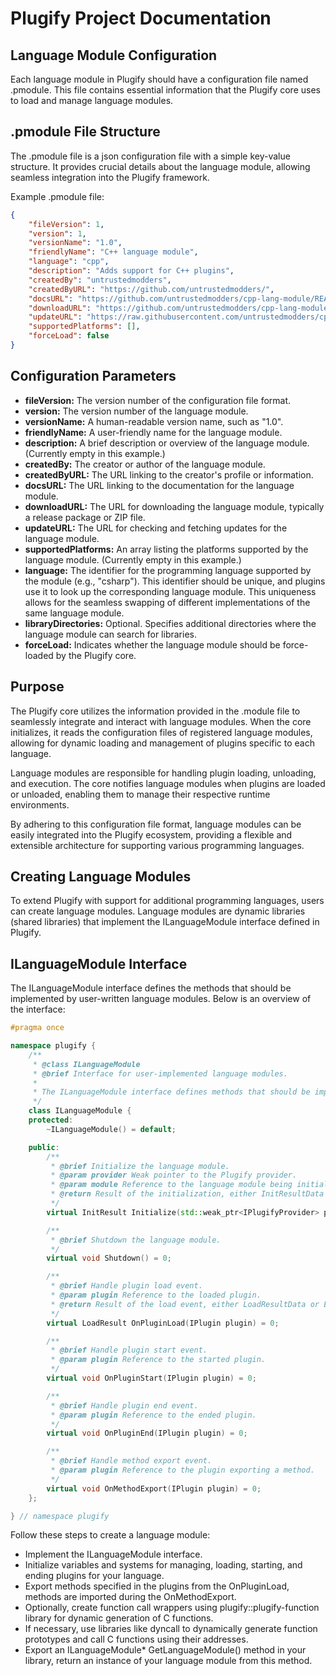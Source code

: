 # Plugify Project Documentation

## Language Module Configuration
Each language module in Plugify should have a configuration file named .pmodule. 
This file contains essential information that the Plugify core uses to load and manage language modules. 

## .pmodule File Structure
The .pmodule file is a json configuration file with a simple key-value structure. It provides crucial details about the language module, allowing seamless integration into the Plugify framework.

Example .pmodule file:
```json
{
    "fileVersion": 1,
    "version": 1,
    "versionName": "1.0",
    "friendlyName": "C++ language module",
    "language": "cpp",
    "description": "Adds support for C++ plugins",
    "createdBy": "untrustedmodders",
    "createdByURL": "https://github.com/untrustedmodders/",
    "docsURL": "https://github.com/untrustedmodders/cpp-lang-module/README.md",
    "downloadURL": "https://github.com/untrustedmodders/cpp-lang-module/releases/download/v1.0/cpp-lang-module.zip",
    "updateURL": "https://raw.githubusercontent.com/untrustedmodders/cpp-lang-module/main/cpp-lang-module.json",
    "supportedPlatforms": [],
    "forceLoad": false
}
```

## Configuration Parameters
- **fileVersion:** The version number of the configuration file format.
- **version:** The version number of the language module.
- **versionName:** A human-readable version name, such as "1.0".
- **friendlyName:** A user-friendly name for the language module.
- **description:** A brief description or overview of the language module. (Currently empty in this example.)
- **createdBy:** The creator or author of the language module.
- **createdByURL:** The URL linking to the creator's profile or information.
- **docsURL:** The URL linking to the documentation for the language module.
- **downloadURL:** The URL for downloading the language module, typically a release package or ZIP file.
- **updateURL:** The URL for checking and fetching updates for the language module.
- **supportedPlatforms:** An array listing the platforms supported by the language module. (Currently empty in this example.)
- **language:** The identifier for the programming language supported by the module (e.g., "csharp"). This identifier should be unique, and plugins use it to look up the corresponding language module. This uniqueness allows for the seamless swapping of different implementations of the same language module.
- **libraryDirectories:** Optional. Specifies additional directories where the language module can search for libraries.
- **forceLoad:**  Indicates whether the language module should be force-loaded by the Plugify core.

## Purpose 

The Plugify core utilizes the information provided in the .module file to seamlessly integrate and interact with language modules. When the core initializes, it reads the configuration files of registered language modules, allowing for dynamic loading and management of plugins specific to each language.

Language modules are responsible for handling plugin loading, unloading, and execution. The core notifies language modules when plugins are loaded or unloaded, enabling them to manage their respective runtime environments.

By adhering to this configuration file format, language modules can be easily integrated into the Plugify ecosystem, providing a flexible and extensible architecture for supporting various programming languages.

## Creating Language Modules

To extend Plugify with support for additional programming languages, users can create language modules. Language modules are dynamic libraries (shared libraries) that implement the ILanguageModule interface defined in Plugify.

## ILanguageModule Interface

The ILanguageModule interface defines the methods that should be implemented by user-written language modules. Below is an overview of the interface:

```c++
#pragma once

namespace plugify {
    /**
     * @class ILanguageModule
     * @brief Interface for user-implemented language modules.
     *
     * The ILanguageModule interface defines methods that should be implemented by user-written language modules.
     */
    class ILanguageModule {
    protected:
        ~ILanguageModule() = default;

    public:
        /**
         * @brief Initialize the language module.
         * @param provider Weak pointer to the Plugify provider.
         * @param module Reference to the language module being initialized.
         * @return Result of the initialization, either InitResultData or ErrorData.
         */
        virtual InitResult Initialize(std::weak_ptr<IPlugifyProvider> provider, IModule module) = 0;

        /**
         * @brief Shutdown the language module.
         */
        virtual void Shutdown() = 0;

        /**
         * @brief Handle plugin load event.
         * @param plugin Reference to the loaded plugin.
         * @return Result of the load event, either LoadResultData or ErrorData.
         */
        virtual LoadResult OnPluginLoad(IPlugin plugin) = 0;

        /**
         * @brief Handle plugin start event.
         * @param plugin Reference to the started plugin.
         */
        virtual void OnPluginStart(IPlugin plugin) = 0;

        /**
         * @brief Handle plugin end event.
         * @param plugin Reference to the ended plugin.
         */
        virtual void OnPluginEnd(IPlugin plugin) = 0;

        /**
         * @brief Handle method export event.
         * @param plugin Reference to the plugin exporting a method.
         */
        virtual void OnMethodExport(IPlugin plugin) = 0;
    };

} // namespace plugify
```

Follow these steps to create a language module:
- Implement the ILanguageModule interface.
- Initialize variables and systems for managing, loading, starting, and ending plugins for your language.
- Export methods specified in the plugins from the OnPluginLoad, methods are imported during the OnMethodExport.
- Optionally, create function call wrappers using plugify::plugify-function library for dynamic generation of C functions.
- If necessary, use libraries like dyncall to dynamically generate function prototypes and call C functions using their addresses.
- Export an ILanguageModule* GetLanguageModule() method in your library, return an instance of your language module from this method.
